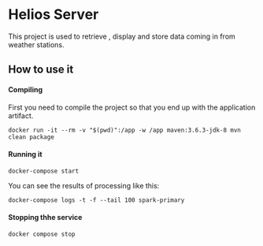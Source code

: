 # Helios Server

This project is used to retrieve , display and store data coming in from weather stations.

## How to use it

#### Compiling

First you need to compile the project so that you end up with the application artifact.

`docker run -it --rm -v "$(pwd)":/app -w /app maven:3.6.3-jdk-8 mvn clean package`

#### Running it

`docker-compose start`

You can see the results of processing like this:

`docker-compose logs -t -f --tail 100 spark-primary`

#### Stopping thhe service

`docker compose stop`
